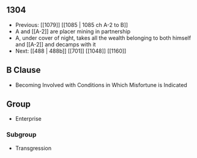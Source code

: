 ## 1304
- Previous: [[1079]] [[1085 | 1085 ch A-2 to B]] 
- A and [[A-2]] are placer mining in partnership
- A, under cover of night, takes all the wealth belonging to both himself and [[A-2]] and decamps with it
- Next: [[488 | 488b]] [[701]] [[1048]] [[1160]] 

## B Clause
- Becoming Involved with Conditions in Which Misfortune is Indicated

## Group
- Enterprise

### Subgroup
- Transgression

